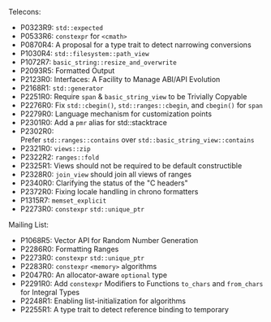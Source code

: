 Telecons:

* P0323R9: `std::expected`
* P0533R6: `constexpr` for `<cmath>`
* P0870R4: A proposal for a type trait to detect narrowing conversions
* P1030R4: `std::filesystem::path_view`
* P1072R7: `basic_string::resize_and_overwrite`
* P2093R5: Formatted Output
* P2123R0: Interfaces: A Facility to Manage ABI/API Evolution
* P2168R1: `std::generator`
* P2251R0: Require `span` & `basic_string_view` to be Trivially Copyable
* P2276R0: Fix `std::cbegin()`, `std::ranges::cbegin`, and `cbegin()` for `span`
* P2279R0: Language mechanism for customization points 
* P2301R0: Add a `pmr` alias for std::stacktrace
* P2302R0: Prefer `std::ranges::contains` over `std::basic_string_view::contains`
* P2321R0: `views::zip`
* P2322R2: `ranges::fold`
* P2325R1: Views should not be required to be default constructible
* P2328R0: `join_view` should join all views of ranges
* P2340R0: Clarifying the status of the "C headers"
* P2372R0: Fixing locale handling in chrono formatters
* P1315R7: `memset_explicit`
* P2273R0: `constexpr` `std::unique_ptr`

Mailing List:

* P1068R5: Vector API for Random Number Generation
* P2286R0: Formatting Ranges
* P2273R0: `constexpr` `std::unique_ptr`
* P2283R0: `constexpr` `<memory>` algorithms
* P2047R0: An allocator-aware `optional` type
* P2291R0: Add `constexpr` Modifiers to Functions `to_chars` and `from_chars` for Integral Types
* P2248R1: Enabling list-initialization for algorithms
* P2255R1: A type trait to detect reference binding to temporary

